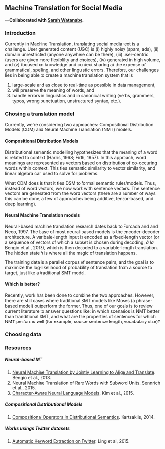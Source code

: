 ## Machine Translation for Social Media

**—Collaborated with [Sarah Watanabe](https://github.com/swatana3).**

### Introduction

Currently in Machine Translation, translating social media text is a challenge. User generated content (UGC) is (i) highly noisy (spam, ads), (ii) domain unrestricted (anyone anywhere can be there), (iii) user-centric (users are given more flexiblilty and choices), (iv) generated in high volume, and (v) focused on knowledge and context sharing at the expense of grammatical, spelling, and other linguistic errors. Therefore, our challenges lies in being able to create a machine translation system that is
1. large-scale and as close to real-time as possible in 
data management,
2. will preserve the meaning of words, and
3. handle errors in linguistics and in canonical writing (verbs, grammers, typos, wrong punctuation, unstructured syntax, etc.).

### Chosing a translation model

Currently, we're considering two approaches: Compositional Distribution Models (CDM) and Neural Machine Translation (NMT) models.

#### Compositional Distribution Models

Distributional semantic modelling hypothesizes that the meaning of a word is related to context (Harris, 1968; Firth, 1957). In this approach, word meanings are represented as vectors based on distribution of co-occuring words within context. This ties semantic similarity to vector similarity, and linear algebra can used to solve for problems.

What CDM does is that it ties DSM to formal semantic rules/models. Thus, instead of word vectors, we now work with sentence vectors. The sentence vectors are generated from the word vectors (there are a number of ways this can be done, a few of approaches being additive, tensor-based, and deep learning).

#### Neural Machine Translation models

Neural-based machine translation research dates back to Forcada and and Neco, 1997. The base of most neural-based models is the encoder-decoder architecture. A varibale-length input is encoded as a fixed-length vector (or a sequence of vectors of which a subset is chosen during decoding, *à la* Bengio et al., 2013), which is then decoded to a variable-length translation. The hidden state *h* is where all the magic of translation happens.

The training data is a parallel corpus of sentence pairs, and the goal is to maximize the log-likelihood of probability of translation from a source to target, just like a traditional SMT model.

#### Which is better?

Recently, work has been done to combine the two approaches. However, there are still cases where traditional SMT models like Moses (a phrase-based model) outperform the former. Thus, one of our goals is to review current literature to answer questions like: in which scenarios is NMT better than tranditional SMT, and what are the properties of sentences for which NMT performs well (for example, source sentence length, vocabulary size)?


### Choosing data


### Resources

##### Neural-based MT
1. [Neural Machine Translation by Jointly Learning to Align and Translate](http://arxiv.org/pdf/1409.0473.pdf). Bengio et al., 2013.
2. [Neural Machine Translation of Rare Words with Subword Units](http://arxiv.org/pdf/1508.07909v3.pdf). Sennrich et al., 2015.
3. [Character-Aware Neural Language Models](http://arxiv.org/pdf/1508.06615.pdf). Kim et al., 2015.


##### Compositional Distributional Models
1. [Compositional Operators in Distributional Semantics](https://www.cs.ox.ac.uk/files/6248/kartsaklis-springer.pdf). Kartsaklis, 2014.

##### Works usings Twitter datasets
1. [Automatic Keyword Extraction on Twitter](http://www.cs.cmu.edu/~lingwang/papers/acl2015-3.pdf). Ling et al, 2015.